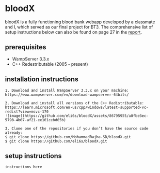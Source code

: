 # bloodX
bloodX is a fully functioning blood bank webapp developed by a classmate and I, which served as our final project for BT3. The comprehensive list of setup 
 instructions below can also be found on page 27 in the [report](report.pdf).

## prerequisites
- WampServer 3.3.x
- C++ Redestributable (2005 - present)

## installation instructions
```
1. Download and install WampServer 3.3.x on your machine:
https://www.wampserver.com/en/download-wampserver-64bits/

2. Download and install all versions of the C++ Redistributable:
https://learn.microsoft.com/en-us/cpp/windows/latest-supported-vc-redist?view=msvc-170
![image](https://github.com/eli6s/bloodX/assets/86795955/a0fbe3ec-5798-4b07-af21-ee101cebd05b)

3. Clone one of the repositories if you don’t have the source code already:
$ git clone https://github.com/MohammadRajha-SD/bloodX.git
$ git clone https://github.com/eli6s/bloodX.git

```

## setup instructions
```
instructions here
```
